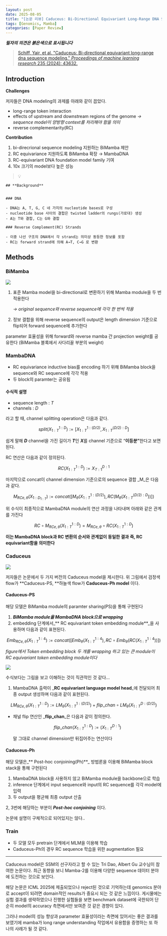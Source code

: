 ```yaml
---
layout: post
date: 2025-08-05
title: "[논문 리뷰] Caduceus: Bi-Directional Equivariant Long-Range DNA Sequence Modeling"
tags: [Genomics, Mamba]
categories: [Paper Review]
---
```


<span class="notion-red">_**필자의 의견은 붉은색으로 표시됩니다**_</span>


> [Schiff, Yair, et al. "Caduceus: Bi-directional equivariant long-range dna sequence modeling." ](https://pmc.ncbi.nlm.nih.gov/articles/PMC12189541/)[_Proceedings of machine learning research_](https://pmc.ncbi.nlm.nih.gov/articles/PMC12189541/)[ 235 (2024): 43632.](https://pmc.ncbi.nlm.nih.gov/articles/PMC12189541/)



## Introduction


**Challenges**


저자들은 DNA modeling의 과제를 아래와 같이 꼽았다.

- long-range token interaction
- effects of upstream and downstream regions of the genome 
_→ sequence model이 양방향 context를 처리해야 함을 의미_
- reverse complementarity(RC)

**Contribution**

1. bi-direcrional sequence modeling 지원하는 BiMamba 제안
1. RC equivariance 지원하도록 BiMamba 확장 → MambaDNA
1. RC-equivariant DNA foundation model family 기여
1. 10x 크기의 model보다 높은 성능

> 💡 


	## **Background**


	### DNA

	- DNA는 A, T, G, C 네 가지의 nucleotide bases로 구성
	- nucleotide base 사이의 결합은 twisted ladder의 rungs(가로대) 생성
	- A는 T와 결합, C는 G와 결합

	### Reverse Complement(RC) Strands

	- 이중 나선 구조의 DNA에서 각 strand는 의미상 동등한 정보를 포함
	- RC는 forward strand에 의해 A→T, C→G 로 변환


## Methods



### BiMamba


![](https://prod-files-secure.s3.us-west-2.amazonaws.com/542b861c-36a8-4051-84e5-8804b6728dba/2c247d59-7815-4980-99f0-8f0d21f445a7/image.png?X-Amz-Algorithm=AWS4-HMAC-SHA256&X-Amz-Content-Sha256=UNSIGNED-PAYLOAD&X-Amz-Credential=ASIAZI2LB466UXKWCCVK%2F20250919%2Fus-west-2%2Fs3%2Faws4_request&X-Amz-Date=20250919T050116Z&X-Amz-Expires=3600&X-Amz-Security-Token=IQoJb3JpZ2luX2VjEFUaCXVzLXdlc3QtMiJHMEUCIQDS3SH0qZWSmmlZU8b6oSNOwD1FitLxKFM8rRDDY63DrAIgFWLo6MVzKd3sT1zgoVhvTv6GHjssVqrWeBp6V1UYS%2BkqiAQIzv%2F%2F%2F%2F%2F%2F%2F%2F%2F%2FARAAGgw2Mzc0MjMxODM4MDUiDDlPVE27WDJ0ae7xGSrcA%2F0rEZIppzhJ%2FWI9%2BxgVTusBiP0l2eTMnau6i%2FSaLir0WZGsFKvv5jJ2rraaxw1NsejnhHIaVhF5HQh2Aj8JqZHVzee8UpLYALnT5oftzd0kjyg7swlYyFKR35ZTmNSyGY%2Btg6zz%2FKZzZiFXoRVYwcJ6GYQRMGTcoXdoLvd32Gn00gooPQLSFeuuRRR9IL%2FeCkzmga%2Fxq6k9GkzlHC2N8NmFJv%2B5K0vJa2z17%2B41q0rifuE5N4szNVL5Pfj7ZzDgZ9FeDVKpokwBE4b8jRjoxf7%2FyPk1GTyxp4n%2BJKFdE%2BbKfADgCU8Br%2BLntMD%2FZ9hWcQHZLmnMeX0ztUNER%2B23EO4rMMj%2BrZoHfh%2FYwow8%2F0S1COy6wGJjbWT%2FWw7bZd%2BA4rVYwSD84fqL9PGdd%2FwZAJbPSEq9pok1hVIWxykGEeteXB%2BIu2E1e8qiTiXEJqjnZ94gmlfuYBXlLMFCZvS5IgnmOKZbZZD3%2BauXM4KQOQMI4K12H%2FGsTIOcPcaduIi%2BTMXcwPg%2Bzh3CTwSkNloofhI7hLRpw9H4U19CMtFwM6HlxelPJWfBZ3cMuK3WuWX02uB%2BoUlXgYzk0JJy57cKmHrtOw7t%2FvncmLEEB3phs8t3HYmrskwnIjcfML%2FGMJm9s8YGOqUB%2B1ZiQnYmY3o8kQcnaTkiE0Vjl%2BmVOo4uWUtmpiPGQcPa6INW85bObO7nkBcGt2Vvbx48Vn3d5cesWaCkrWg8AG%2FXx9bdt%2BG8X870%2Fu2pTpleQ8tXd4GkR%2Fnim2ZzjEk7H5uMyHEiadWlPaJKL8BpyJSeBV2Zwc84MgftNMU%2B6tY8aGPi%2FpsygxTY7qb7vvA4T1ZI6Y9WrGxTjv0QYHkl8%2BH95QqD&X-Amz-Signature=d8fcac39298735772f7c68fc1e2a7a5ecc8becf0548badc46a94c9dabc52079e&X-Amz-SignedHeaders=host&x-amz-checksum-mode=ENABLED&x-id=GetObject)

1. 표준 Mamba model을 bi-directional로 변환하기 위해 Mamba module을 두 번 적용한다

	_→ original sequence와 reverse sequence에 각각 한 번씩 적용_

1. 정보 결합을 위해 reverse sequence의 output은 length dimension 기준으로 flip되어 forward sequence에 추가한다

parameter 효율성을 위해 forward와 reverse mamba 간 projection weight를 공유한다 (BiMamba 블록에서 사다리꼴 부분의 weight)



### MambaDNA

- RC equivariance inductive bias를 encoding 하기 위해 BiMamba block을 sequence와 RC sequence에 각각 적용
- 두 block의 paramter는 공유됨


#### 수식적 설명

- sequence length : _T_
- channels : _D_

라고 할 때,  channel splitting operation은 다음과 같다.


$$
split(X^{1:D}_{1:T}):=[X^{1:(D/2)}_{1:T},X^{(D/2):D}_{1:T}]
$$


<span class="notion-red">쉽게 말해 </span><span class="notion-red">_**D**_</span><span class="notion-red"> channel을 가진 길이가 </span><span class="notion-red">_**T**_</span><span class="notion-red">인 </span><span class="notion-red">_**X**_</span><span class="notion-red">를 channel 기준으로 “</span><span class="notion-red">**이등분”**</span><span class="notion-red">한다고 보면 된다.</span>


RC 연산은 다음과 같이 정의된다.


$$
RC(X^{1:D}_{1:T}):=X^{D:1}_{T:1}
$$


마지막으로 concat이 channel dimension 기준으로의 sequence 결합 _M_은 다음과 같다.


$$
M_{RCe,\theta}(X_{1:D_{1:T}}):=concat([M_{\theta}(X^{1:(D/2)}_{1:T}),RC(M_{\theta}(X^{(D/2):D}_{1:T}))])
$$


위 수식이 최종적으로 MambaDNA module의 연산 과정을 나타내며 아래와 같은 관계를 가진다


$$
RC\circ M_{RCe,\theta}(X^{1:D}_{1:T}) = M_{RCe,\theta} \circ RC(X^{1:D}_{1:T})
$$


**이는 MambaDNA block과 RC 변환의 순서와 관계없이 동일한 결과 즉, RC equivariant함을 의미한다**



### Caduceus


![](https://prod-files-secure.s3.us-west-2.amazonaws.com/542b861c-36a8-4051-84e5-8804b6728dba/f94a60d7-8145-473b-aef9-7c68d3ec604a/image.png?X-Amz-Algorithm=AWS4-HMAC-SHA256&X-Amz-Content-Sha256=UNSIGNED-PAYLOAD&X-Amz-Credential=ASIAZI2LB466UXKWCCVK%2F20250919%2Fus-west-2%2Fs3%2Faws4_request&X-Amz-Date=20250919T050118Z&X-Amz-Expires=3600&X-Amz-Security-Token=IQoJb3JpZ2luX2VjEFUaCXVzLXdlc3QtMiJHMEUCIQDS3SH0qZWSmmlZU8b6oSNOwD1FitLxKFM8rRDDY63DrAIgFWLo6MVzKd3sT1zgoVhvTv6GHjssVqrWeBp6V1UYS%2BkqiAQIzv%2F%2F%2F%2F%2F%2F%2F%2F%2F%2FARAAGgw2Mzc0MjMxODM4MDUiDDlPVE27WDJ0ae7xGSrcA%2F0rEZIppzhJ%2FWI9%2BxgVTusBiP0l2eTMnau6i%2FSaLir0WZGsFKvv5jJ2rraaxw1NsejnhHIaVhF5HQh2Aj8JqZHVzee8UpLYALnT5oftzd0kjyg7swlYyFKR35ZTmNSyGY%2Btg6zz%2FKZzZiFXoRVYwcJ6GYQRMGTcoXdoLvd32Gn00gooPQLSFeuuRRR9IL%2FeCkzmga%2Fxq6k9GkzlHC2N8NmFJv%2B5K0vJa2z17%2B41q0rifuE5N4szNVL5Pfj7ZzDgZ9FeDVKpokwBE4b8jRjoxf7%2FyPk1GTyxp4n%2BJKFdE%2BbKfADgCU8Br%2BLntMD%2FZ9hWcQHZLmnMeX0ztUNER%2B23EO4rMMj%2BrZoHfh%2FYwow8%2F0S1COy6wGJjbWT%2FWw7bZd%2BA4rVYwSD84fqL9PGdd%2FwZAJbPSEq9pok1hVIWxykGEeteXB%2BIu2E1e8qiTiXEJqjnZ94gmlfuYBXlLMFCZvS5IgnmOKZbZZD3%2BauXM4KQOQMI4K12H%2FGsTIOcPcaduIi%2BTMXcwPg%2Bzh3CTwSkNloofhI7hLRpw9H4U19CMtFwM6HlxelPJWfBZ3cMuK3WuWX02uB%2BoUlXgYzk0JJy57cKmHrtOw7t%2FvncmLEEB3phs8t3HYmrskwnIjcfML%2FGMJm9s8YGOqUB%2B1ZiQnYmY3o8kQcnaTkiE0Vjl%2BmVOo4uWUtmpiPGQcPa6INW85bObO7nkBcGt2Vvbx48Vn3d5cesWaCkrWg8AG%2FXx9bdt%2BG8X870%2Fu2pTpleQ8tXd4GkR%2Fnim2ZzjEk7H5uMyHEiadWlPaJKL8BpyJSeBV2Zwc84MgftNMU%2B6tY8aGPi%2FpsygxTY7qb7vvA4T1ZI6Y9WrGxTjv0QYHkl8%2BH95QqD&X-Amz-Signature=352f00438d0ebe2abd0caff4b5d292cbfc08f2e5bbd808f83ff22444e22e8d3b&X-Amz-SignedHeaders=host&x-amz-checksum-mode=ENABLED&x-id=GetObject)


저자들은 논문에서 두 가지 버전의 Caduceus model을 제시한다. 위 그림에서 검정색 flow가 **Caduceus-PS, **하늘색 flow가 **Caduceus-Ph model** 이다.



#### Caduceus-PS


해당 모델은 BiMamba module의 paramter sharing(PS)을 통해 구현된다

1. _**BiMamba module을 MambaDNA block으로 wrapping**_
1. embedding 단계에서_** RC equivariant token embedding module**_을 사용하며 다음과 같이 표현된다.

$$
Emb_{RCe,\theta}(X^{1:4}_{1:T}):=concat([Emb_{\theta}(X^{1:4}_{1:T}),RC \circ Emb_{\theta}(RC(X^{1:4}_{1:T}))])
$$


_figure에서 Token embedding block 두 개를 wrapping 하고 있는 큰 module이 RC equivariant token embedding module이다_


![](https://prod-files-secure.s3.us-west-2.amazonaws.com/542b861c-36a8-4051-84e5-8804b6728dba/b175e4da-71eb-4e91-8c23-a06dabe673c9/image.png?X-Amz-Algorithm=AWS4-HMAC-SHA256&X-Amz-Content-Sha256=UNSIGNED-PAYLOAD&X-Amz-Credential=ASIAZI2LB466UXKWCCVK%2F20250919%2Fus-west-2%2Fs3%2Faws4_request&X-Amz-Date=20250919T050118Z&X-Amz-Expires=3600&X-Amz-Security-Token=IQoJb3JpZ2luX2VjEFUaCXVzLXdlc3QtMiJHMEUCIQDS3SH0qZWSmmlZU8b6oSNOwD1FitLxKFM8rRDDY63DrAIgFWLo6MVzKd3sT1zgoVhvTv6GHjssVqrWeBp6V1UYS%2BkqiAQIzv%2F%2F%2F%2F%2F%2F%2F%2F%2F%2FARAAGgw2Mzc0MjMxODM4MDUiDDlPVE27WDJ0ae7xGSrcA%2F0rEZIppzhJ%2FWI9%2BxgVTusBiP0l2eTMnau6i%2FSaLir0WZGsFKvv5jJ2rraaxw1NsejnhHIaVhF5HQh2Aj8JqZHVzee8UpLYALnT5oftzd0kjyg7swlYyFKR35ZTmNSyGY%2Btg6zz%2FKZzZiFXoRVYwcJ6GYQRMGTcoXdoLvd32Gn00gooPQLSFeuuRRR9IL%2FeCkzmga%2Fxq6k9GkzlHC2N8NmFJv%2B5K0vJa2z17%2B41q0rifuE5N4szNVL5Pfj7ZzDgZ9FeDVKpokwBE4b8jRjoxf7%2FyPk1GTyxp4n%2BJKFdE%2BbKfADgCU8Br%2BLntMD%2FZ9hWcQHZLmnMeX0ztUNER%2B23EO4rMMj%2BrZoHfh%2FYwow8%2F0S1COy6wGJjbWT%2FWw7bZd%2BA4rVYwSD84fqL9PGdd%2FwZAJbPSEq9pok1hVIWxykGEeteXB%2BIu2E1e8qiTiXEJqjnZ94gmlfuYBXlLMFCZvS5IgnmOKZbZZD3%2BauXM4KQOQMI4K12H%2FGsTIOcPcaduIi%2BTMXcwPg%2Bzh3CTwSkNloofhI7hLRpw9H4U19CMtFwM6HlxelPJWfBZ3cMuK3WuWX02uB%2BoUlXgYzk0JJy57cKmHrtOw7t%2FvncmLEEB3phs8t3HYmrskwnIjcfML%2FGMJm9s8YGOqUB%2B1ZiQnYmY3o8kQcnaTkiE0Vjl%2BmVOo4uWUtmpiPGQcPa6INW85bObO7nkBcGt2Vvbx48Vn3d5cesWaCkrWg8AG%2FXx9bdt%2BG8X870%2Fu2pTpleQ8tXd4GkR%2Fnim2ZzjEk7H5uMyHEiadWlPaJKL8BpyJSeBV2Zwc84MgftNMU%2B6tY8aGPi%2FpsygxTY7qb7vvA4T1ZI6Y9WrGxTjv0QYHkl8%2BH95QqD&X-Amz-Signature=859834f23ec0caebe0a7e90d2ad136d55655ad13eadbc17f9b210ca41169ba60&X-Amz-SignedHeaders=host&x-amz-checksum-mode=ENABLED&x-id=GetObject)


<span class="notion-red">수식보다는 그림을 보고 이해하는 것이 직관적인 것 같다…</span>

1. MambaDNA 출력이 _**RC equivariant language model head**_에 전달되어 최종 output 생성하며 다음과 같이 표현된다.

$$
LM_{RCe,\theta}(X^{1:D}_{1:T}):= LM_{\theta}(X^{1:(D/2)}_{1:T})+flip\_chan\circ LM_{\theta}(X^{D:(D/2)}_{1:T})
$$

- 채널 flip 연산인 _**flip\_chan**_은 다음과 같이 정의한다.

	$$
	flip\_chan(X^{1:D}_{1:T}):=(X^{D:1}_{1:T})
	$$


	말 그대로 channel dimension만 뒤집어주는 연산이다



#### Caduceus-Ph


해당 모델은_** Post-hoc conjoining(Ph)**_ 방법론을 이용해 BiMamba block stack을 통해 구현된다

1. MambaDNA block을 사용하지 않고 BiMamba module을 backbone으로 학습
1. inference 단계에서 input sequence와 input의 RC sequence를 각각 model에 입력
1. 두 output을 평균해 최종 output 산출

2, 3번에 해당하는 부분이 _**Post-hoc conjoining**_ 이다.


<span class="notion-red">논문에 설명이 구체적으로 되어있지는 않다..</span>



### Train

- 두 모델 모두 pretrain 단계에서 MLM을 이용해 학습
- Caduceus-Ph의 경우 RC sequence 학습을 위한 augmentation 필요

---


<span class="notion-red">Caduceus model은 SSM의 선구자라고 할 수 있는 Tri Dao, Albert Gu 교수님이 참여한 논문이다. 최근 동향을 보니 Mamba-2를 이용해 다양한 sequence 데이터 분야에 도전하는 것으로 보인다.</span>


<span class="notion-red">해당 논문은 ICML 2025에 제출되었으나 reject된 것으로 기억하는데 genomics 분야로 accept이 되려면 domain적인 results가 중요시 되는 것 같은 느낌이다. 게시물에는 실험 결과를 생략하였으나 진행한 실험들을 보면 benchmark dataset에 국한되어 단순히 model의 accuracy 측면에서만 보여준 것 같은 경향이 있다.</span>


<span class="notion-red">그러나 model의 성능 향상과 parameter 효율성이라는 측면에 있어서는 좋은 결과를 보였기에 mamba가 long range understanding 작업에서 유용함을 증명하는 또 하나의 사례가 될 것 같다.</span>


